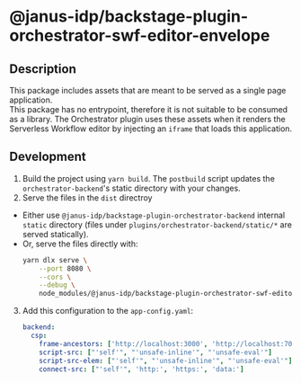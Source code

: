# @janus-idp/backstage-plugin-orchestrator-swf-editor-envelope

## Description

This package includes assets that are meant to be served as a single page application.  
This package has no entrypoint, therefore it is not suitable to be consumed as a library.
The Orchestrator plugin uses these assets when it renders the Serverless Workflow editor by injecting an `iframe` that loads this application.

## Development

1. Build the project using `yarn build`. The `postbuild` script updates the `orchestrator-backend`'s static directory with your changes.
1. Serve the files in the `dist` directroy

- Either use `@janus-idp/backstage-plugin-orchestrator-backend` internal `static` directory (files under `plugins/orchestrator-backend/static/*` are served statically).
- Or, serve the files directly with:
  ```sh
  yarn dlx serve \
      --port 8080 \
      --cors \
      --debug \
      node_modules/@janus-idp/backstage-plugin-orchestrator-swf-editor-envelope/dist
  ```

3. Add this configuration to the `app-config.yaml`:
   ```yaml
   backend:
     csp:
       frame-ancestors: ['http://localhost:3000', 'http://localhost:7007']
       script-src: ["'self'", "'unsafe-inline'", "'unsafe-eval'"]
       script-src-elem: ["'self'", "'unsafe-inline'", "'unsafe-eval'"]
       connect-src: ["'self'", 'http:', 'https:', 'data:']
   ```
